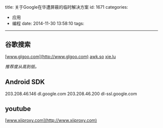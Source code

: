 title: 关于Google在华遭屏蔽的临时解决方案
id: 1671
categories:
  - 应用
  - 编程
date: 2014-11-30 13:58:10
tags:
---

## 谷歌搜索

[www.glgoo.com](http://www.glgoo.com)
[awk.so](https://awk.so/)
[xie.lu](http://xie.lu)

_推荐度从高到低。_

## Android SDK

203.208.46.146 dl.google.com
203.208.46.200 dl-ssl.google.com

## youtube

[www.xiiproxy.com](http://www.xiiproxy.com)